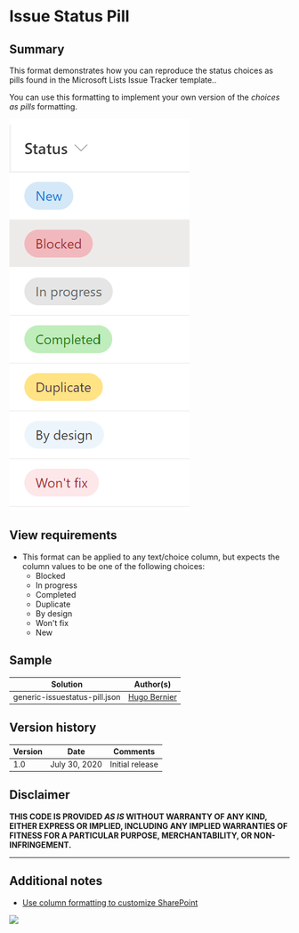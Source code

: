 # Issue Status Pill 

## Summary
This format demonstrates how you can reproduce the status choices as pills found in the Microsoft Lists Issue Tracker template..

You can use this formatting to implement your own version of the *choices as pills* formatting.

![screenshot of the sample](./assets/screenshot.png)

## View requirements
- This format can be applied to any text/choice column, but expects the column values to be one of the following choices:
  - Blocked
  - In progress
  - Completed
  - Duplicate
  - By design
  - Won't fix
  - New

## Sample

Solution|Author(s)
--------|---------
generic-issuestatus-pill.json | [Hugo Bernier](https://twitter.com/bernierh)

## Version history

Version|Date|Comments
-------|----|--------
1.0|July 30, 2020|Initial release

## Disclaimer
**THIS CODE IS PROVIDED *AS IS* WITHOUT WARRANTY OF ANY KIND, EITHER EXPRESS OR IMPLIED, INCLUDING ANY IMPLIED WARRANTIES OF FITNESS FOR A PARTICULAR PURPOSE, MERCHANTABILITY, OR NON-INFRINGEMENT.**

---

## Additional notes

- [Use column formatting to customize SharePoint](https://docs.microsoft.com/en-us/sharepoint/dev/declarative-customization/column-formatting#me)

<img src="https://telemetry.sharepointpnp.com/sp-dev-list-formatting/column-samples/generic-issuestatus-pill" />
